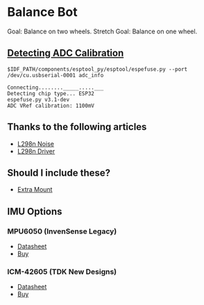 # Balance Bot

Goal: Balance on two wheels.
Stretch Goal: Balance on one wheel.

## [Detecting ADC Calibration](https://docs.espressif.com/projects/esp-idf/en/release-v4.3/esp32/api-reference/peripherals/adc.html#calibration-values)
`$IDF_PATH/components/esptool_py/esptool/espefuse.py --port /dev/cu.usbserial-0001 adc_info`

```
Connecting........_____.....___
Detecting chip type... ESP32
espefuse.py v3.1-dev
ADC VRef calibration: 1100mV
```

## Thanks to the following articles
- [L298n Noise](https://forum.arduino.cc/t/l298n-noises/260901)
- [L298n Driver](https://lastminuteengineers.com/l298n-dc-stepper-driver-arduino-tutorial/#google_vignette)

## Should I include these?
- [Extra Mount](https://www.thingiverse.com/thing:26538)


## IMU Options

### MPU6050 (InvenSense Legacy)
- [Datasheet](https://invensense.tdk.com/wp-content/uploads/2015/02/MPU-6000-Datasheet1.pdf)
- [Buy](https://www.aliexpress.com/item/2251832854058984.html?spm=a2g0o.search0304.0.0.36e828a0NaUhI2&algo_pvid=53de270e-d6ec-4cbd-8aef-9cc94f50a072&aem_p4p_detail=2022072323185813735359496113040010644831&algo_exp_id=53de270e-d6ec-4cbd-8aef-9cc94f50a072-3&pdp_ext_f=%7B%22sku_id%22%3A%2267317139951%22%7D&pdp_npi=2%40dis%21USD%21%2112.99%21%21%21%21%21%402101fd4b16586435387782449e5da2%2167317139951%21sea)

### ICM-42605 (TDK New Designs)
- [Datasheet](https://www.cdiweb.com/datasheets/invensense/ds-icm-42605v1-2.pdf)
- [Buy](https://www.cdiweb.com/products/detail/icm42605-tdk-invensense/637289/?utm_source=netcomponents&utm_medium=inventory-feed&utm_campaign=buy-now-netcomponents&pid=2265)
